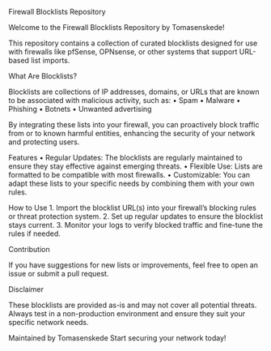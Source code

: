 Firewall Blocklists Repository

Welcome to the Firewall Blocklists Repository by Tomasenskede!

This repository contains a collection of curated blocklists designed for use with firewalls like pfSense, OPNsense, or other systems that support URL-based list imports.

What Are Blocklists?

Blocklists are collections of IP addresses, domains, or URLs that are known to be associated with malicious activity, such as:
	•	Spam
	•	Malware
	•	Phishing
	•	Botnets
	•	Unwanted advertising

By integrating these lists into your firewall, you can proactively block traffic from or to known harmful entities, enhancing the security of your network and protecting users.

Features
	•	Regular Updates: The blocklists are regularly maintained to ensure they stay effective against emerging threats.
	•	Flexible Use: Lists are formatted to be compatible with most firewalls.
	•	Customizable: You can adapt these lists to your specific needs by combining them with your own rules.

How to Use
	1.	Import the blocklist URL(s) into your firewall’s blocking rules or threat protection system.
	2.	Set up regular updates to ensure the blocklist stays current.
	3.	Monitor your logs to verify blocked traffic and fine-tune the rules if needed.

Contribution

If you have suggestions for new lists or improvements, feel free to open an issue or submit a pull request.

Disclaimer

These blocklists are provided as-is and may not cover all potential threats. Always test in a non-production environment and ensure they suit your specific network needs.

Maintained by Tomasenskede
Start securing your network today!

